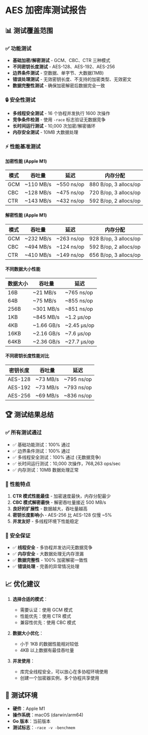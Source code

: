 # AES 加密库测试报告

## 📊 测试覆盖范围

### ✅ 功能测试

- **基础加密/解密测试** - GCM、CBC、CTR 三种模式
- **不同密钥长度测试** - AES-128、AES-192、AES-256
- **边界条件测试** - 空数据、单字节、大数据(1MB)
- **错误处理测试** - 无效密钥长度、不支持的加密类型、无效密文
- **数据完整性测试** - 确保加密解密后数据完全一致

### 🔒 安全性测试

- **多线程安全测试** - 16 个协程并发执行 1600 次操作
- **竞争条件检测** - 使用 `-race` 标志验证无数据竞争
- **长时间运行测试** - 10,000 次加密/解密循环
- **内存安全测试** - 10MB 大数据处理

### ⚡ 性能基准测试

#### 加密性能 (Apple M1)

| 模式 | 吞吐量    | 延迟       | 内存分配              |
| ---- | --------- | ---------- | --------------------- |
| GCM  | ~110 MB/s | ~550 ns/op | 880 B/op, 3 allocs/op |
| CBC  | ~128 MB/s | ~475 ns/op | 720 B/op, 3 allocs/op |
| CTR  | ~143 MB/s | ~432 ns/op | 592 B/op, 2 allocs/op |

#### 解密性能 (Apple M1)

| 模式 | 吞吐量    | 延迟       | 内存分配              |
| ---- | --------- | ---------- | --------------------- |
| GCM  | ~232 MB/s | ~263 ns/op | 928 B/op, 3 allocs/op |
| CBC  | ~494 MB/s | ~124 ns/op | 592 B/op, 2 allocs/op |
| CTR  | ~410 MB/s | ~149 ns/op | 656 B/op, 3 allocs/op |

#### 不同数据大小性能

| 数据大小 | 吞吐量     | 延迟        |
| -------- | ---------- | ----------- |
| 16B      | ~21 MB/s   | ~765 ns/op  |
| 64B      | ~75 MB/s   | ~855 ns/op  |
| 256B     | ~301 MB/s  | ~851 ns/op  |
| 1KB      | ~845 MB/s  | ~1.2 μs/op  |
| 4KB      | ~1.66 GB/s | ~2.45 μs/op |
| 16KB     | ~2.16 GB/s | ~7.6 μs/op  |
| 64KB     | ~2.36 GB/s | ~27.7 μs/op |

#### 不同密钥长度性能对比

| 密钥长度 | 吞吐量   | 延迟       |
| -------- | -------- | ---------- |
| AES-128  | ~73 MB/s | ~795 ns/op |
| AES-192  | ~73 MB/s | ~793 ns/op |
| AES-256  | ~69 MB/s | ~836 ns/op |

## 🏆 测试结果总结

### ✅ 所有测试通过

- ✅ 基础功能测试：100% 通过
- ✅ 边界条件测试：100% 通过
- ✅ 多线程安全测试：100% 通过 (无数据竞争)
- ✅ 长时间运行测试：10,000 次操作，768,263 ops/sec
- ✅ 内存测试：10MB 数据处理正常

### 🚀 性能特点

1. **CTR 模式性能最佳** - 加密速度最快，内存分配最少
2. **CBC 模式解密最快** - 解密吞吐量接近 500 MB/s
3. **良好的扩展性** - 数据越大，吞吐量越高
4. **密钥长度影响小** - AES-256 比 AES-128 仅慢 ~5%
5. **并发友好** - 多线程环境下性能稳定

### 🔐 安全保证

- ✅ **线程安全** - 多协程并发访问无数据竞争
- ✅ **内存安全** - 大数据处理无内存泄漏
- ✅ **数据完整性** - 100% 加密解密一致性
- ✅ **错误处理** - 完善的异常情况处理

## 📈 优化建议

1. **选择合适的模式**：

   - 需要认证：使用 GCM 模式
   - 性能优先：使用 CTR 模式
   - 兼容性优先：使用 CBC 模式

2. **数据大小优化**：

   - 小于 1KB 的数据性能相对较低
   - 4KB 以上数据有最佳吞吐量

3. **并发使用**：
   - 库完全线程安全，可以放心在多协程环境使用
   - 创建一个加密器实例，多个协程共享使用

## 🧪 测试环境

- **硬件**：Apple M1
- **操作系统**：macOS (darwin/arm64)
- **Go 版本**：当前版本
- **测试标志**：`-race -v -benchmem`

